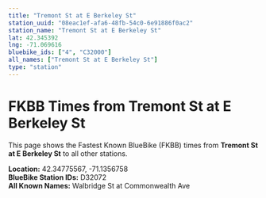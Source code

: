 ```yaml
---
title: "Tremont St at E Berkeley St"
station_uuid: "08eac1ef-afa6-48fb-54c0-6e91886f0ac2"
station_name: "Tremont St at E Berkeley St"
lat: 42.345392
lng: -71.069616
bluebike_ids: ["4", "C32000"]
all_names: ["Tremont St at E Berkeley St"]
type: "station"
---
```


# FKBB Times from Tremont St at E Berkeley St

This page shows the Fastest Known BlueBike (FKBB) times from **Tremont St at E Berkeley St** to all other stations.

**Location:** 42.34775567, -71.1356758  
**BlueBike Station IDs:** D32072  
**All Known Names:** Walbridge St at Commonwealth Ave

